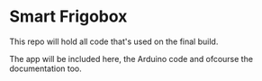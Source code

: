 # Smart Frigobox
This repo will hold all code that's used on the final build.

The app will be included here, the Arduino code and ofcourse the documentation too.
